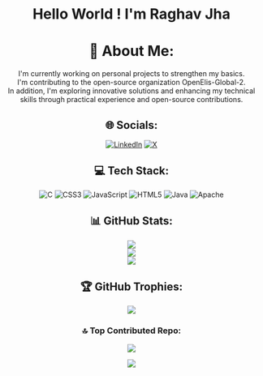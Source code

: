  <div align="center">
<h1>Hello World ! I'm Raghav Jha </h1>

  
# 💫 About Me:
I'm currently working on personal projects to strengthen my basics.<br>I'm contributing to the open-source organization OpenElis-Global-2.<br>In addition, I'm exploring innovative solutions and enhancing my technical skills through practical experience and open-source contributions.

## 🌐 Socials:
[![LinkedIn](https://img.shields.io/badge/LinkedIn-%230077B5.svg?logo=linkedin&logoColor=white)](https://www.linkedin.com/in/raghav-jha-25692430b/) 
[![X](https://img.shields.io/badge/X-black.svg?logo=X&logoColor=white)](https://x.com/rjha60571)

## 💻 Tech Stack:
![C](https://img.shields.io/badge/c-%2300599C.svg?style=for-the-badge&logo=c&logoColor=white) 
![CSS3](https://img.shields.io/badge/css3-%231572B6.svg?style=for-the-badge&logo=css3&logoColor=white) 
![JavaScript](https://img.shields.io/badge/javascript-%23323330.svg?style=for-the-badge&logo=javascript&logoColor=%23F7DF1E) 
![HTML5](https://img.shields.io/badge/html5-%23E34F26.svg?style=for-the-badge&logo=html5&logoColor=white) 
![Java](https://img.shields.io/badge/java-%23ED8B00.svg?style=for-the-badge&logo=openjdk&logoColor=white) 
![Apache](https://img.shields.io/badge/apache-%23D42029.svg?style=for-the-badge&logo=apache&logoColor=white)

## 📊 GitHub Stats:
![](https://github-readme-stats.vercel.app/api?username=RaghavJha60570&theme=dark&hide_border=false&include_all_commits=false&count_private=false)<br>
![](https://github-readme-streak-stats.herokuapp.com/?user=RaghavJha60570&theme=dark&hide_border=false)<br>
![](https://github-readme-stats.vercel.app/api/top-langs/?username=RaghavJha60570&theme=dark&hide_border=false&include_all_commits=false&count_private=false&layout=compact)

## 🏆 GitHub Trophies:
![](https://github-profile-trophy.vercel.app/?username=RaghavJha60570&theme=radical&no-frame=false&no-bg=true&margin-w=4)

### 🔝 Top Contributed Repo:
![](https://github-contributor-stats.vercel.app/api?username=RaghavJha60570&limit=5&theme=dark&combine_all_yearly_contributions=true)

[![](https://visitcount.itsvg.in/api?id=RaghavJha60570&icon=0&color=0)](https://visitcount.itsvg.in)

</div>
